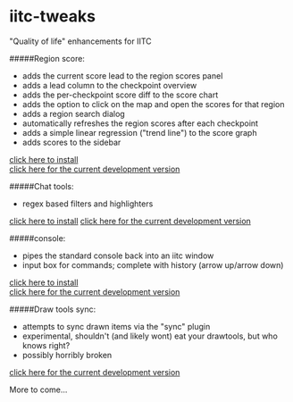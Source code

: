 # iitc-tweaks
"Quality of life" enhancements for IITC

#####Region score:
- adds the current score lead to the region scores panel
- adds a lead column to the checkpoint overview
- adds the per-checkpoint score diff to the score chart
- adds the option to click on the map and open the scores for that region
- adds a region search dialog
- automatically refreshes the region scores after each checkpoint
- adds a simple linear regression ("trend line") to the score graph
- adds scores to the sidebar

[click here to install](https://iitc.reallyawesomedomain.com/region-score-lead.user.js)  
[click here for the current development version](https://rawgit.com/hansolo669/iitc-tweaks/master/region-score-lead.user.js)

#####Chat tools:
- regex based filters and highlighters

[click here to install](https://iitc.reallyawesomedomain.com/chat-tools.user.js)
[click here for the current development version](https://rawgit.com/hansolo669/iitc-tweaks/master/chat-tools.user.js)

#####console:
- pipes the standard console back into an iitc window
- input box for commands; complete with history (arrow up/arrow down)

[click here to install](https://iitc.reallyawesomedomain.com/console.user.js)  
[click here for the current development version](https://rawgit.com/hansolo669/iitc-tweaks/master/console.user.js)

#####Draw tools sync:
- attempts to sync drawn items via the "sync" plugin
- experimental, shouldn't (and likely wont) eat your drawtools, but who knows right?
- possibly horribly broken

[click here for the current development version](https://rawgit.com/hansolo669/iitc-tweaks/master/drawtools-sync.user.js)

More to come...
